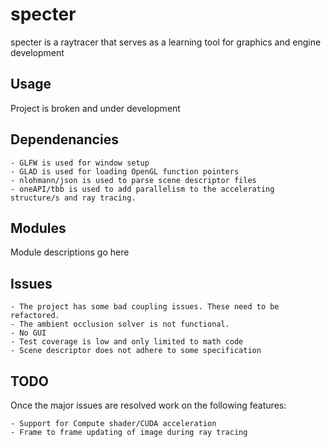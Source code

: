 # specter

specter is a raytracer that serves as a learning tool for graphics and engine development

## Usage

Project is broken and under development

## Dependenancies

    - GLFW is used for window setup
    - GLAD is used for loading OpenGL function pointers
    - nlohmann/json is used to parse scene descriptor files
    - oneAPI/tbb is used to add parallelism to the accelerating structure/s and ray tracing.

## Modules

Module descriptions go here

## Issues

    - The project has some bad coupling issues. These need to be refactored.
    - The ambient occlusion solver is not functional.
    - No GUI 
    - Test coverage is low and only limited to math code
    - Scene descriptor does not adhere to some specification

## TODO

Once the major issues are resolved work on the following features:

    - Support for Compute shader/CUDA acceleration
    - Frame to frame updating of image during ray tracing